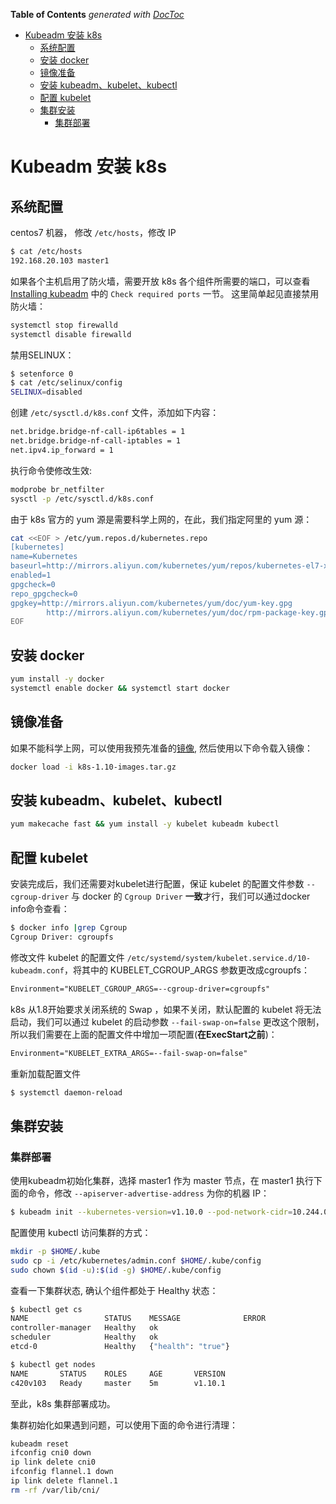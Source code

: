 <!-- START doctoc generated TOC please keep comment here to allow auto update -->
<!-- DON'T EDIT THIS SECTION, INSTEAD RE-RUN doctoc TO UPDATE -->
**Table of Contents**  *generated with [DocToc](https://github.com/thlorenz/doctoc)*

- [Kubeadm 安装 k8s](#kubeadm-%E5%AE%89%E8%A3%85-k8s)
  - [系统配置](#%E7%B3%BB%E7%BB%9F%E9%85%8D%E7%BD%AE)
  - [安装 docker](#%E5%AE%89%E8%A3%85-docker)
  - [镜像准备](#%E9%95%9C%E5%83%8F%E5%87%86%E5%A4%87)
  - [安装 kubeadm、kubelet、kubectl](#%E5%AE%89%E8%A3%85-kubeadmkubeletkubectl)
  - [配置 kubelet](#%E9%85%8D%E7%BD%AE-kubelet)
  - [集群安装](#%E9%9B%86%E7%BE%A4%E5%AE%89%E8%A3%85)
    - [集群部署](#%E9%9B%86%E7%BE%A4%E9%83%A8%E7%BD%B2)

<!-- END doctoc generated TOC please keep comment here to allow auto update -->

# Kubeadm 安装 k8s

## 系统配置
 
centos7 机器， 修改 `/etc/hosts`，修改 IP
 
```bash
$ cat /etc/hosts
192.168.20.103 master1
```

如果各个主机启用了防火墙，需要开放 k8s 各个组件所需要的端口，可以查看 [Installing kubeadm](https://kubernetes.io/docs/setup/independent/install-kubeadm/) 中的 `Check required ports` 一节。 
这里简单起见直接禁用防火墙：

```bash
systemctl stop firewalld
systemctl disable firewalld
```

禁用SELINUX：

```bash
$ setenforce 0
$ cat /etc/selinux/config
SELINUX=disabled
```

创建 `/etc/sysctl.d/k8s.conf` 文件，添加如下内容：

```txt
net.bridge.bridge-nf-call-ip6tables = 1
net.bridge.bridge-nf-call-iptables = 1
net.ipv4.ip_forward = 1
```

执行命令使修改生效:

```bash
modprobe br_netfilter
sysctl -p /etc/sysctl.d/k8s.conf
```

由于 k8s 官方的 yum 源是需要科学上网的，在此，我们指定阿里的 yum 源：

```bash
cat <<EOF > /etc/yum.repos.d/kubernetes.repo
[kubernetes]
name=Kubernetes
baseurl=http://mirrors.aliyun.com/kubernetes/yum/repos/kubernetes-el7-x86_64
enabled=1
gpgcheck=0
repo_gpgcheck=0
gpgkey=http://mirrors.aliyun.com/kubernetes/yum/doc/yum-key.gpg
        http://mirrors.aliyun.com/kubernetes/yum/doc/rpm-package-key.gpg
EOF
```

## 安装 docker

```bash
yum install -y docker
systemctl enable docker && systemctl start docker
```

## 镜像准备

如果不能科学上网，可以使用我预先准备的[镜像](https://pan.baidu.com/s/1Zcw6d-tDyMMtfJrp_mzqdw), 然后使用以下命令载入镜像：

```bash
docker load -i k8s-1.10-images.tar.gz
```

## 安装 kubeadm、kubelet、kubectl

```bash
yum makecache fast && yum install -y kubelet kubeadm kubectl
```

## 配置 kubelet

安装完成后，我们还需要对kubelet进行配置，保证 kubelet 的配置文件参数 `--cgroup-driver` 与 docker 的 `Cgroup Driver` **一致**才行，我们可以通过docker info命令查看：

```bash
$ docker info |grep Cgroup
Cgroup Driver: cgroupfs
```

修改文件 kubelet 的配置文件 `/etc/systemd/system/kubelet.service.d/10-kubeadm.conf`，将其中的 KUBELET_CGROUP_ARGS 参数更改成cgroupfs：

```txt
Environment="KUBELET_CGROUP_ARGS=--cgroup-driver=cgroupfs"
```

k8s 从1.8开始要求关闭系统的 Swap ，如果不关闭，默认配置的 kubelet 将无法启动，我们可以通过 kubelet 的启动参数 `--fail-swap-on=false` 更改这个限制，所以我们需要在上面的配置文件中增加一项配置(**在ExecStart之前**)：

```txt
Environment="KUBELET_EXTRA_ARGS=--fail-swap-on=false"
```

重新加载配置文件

```bash
$ systemctl daemon-reload
```

## 集群安装

### 集群部署

使用kubeadm初始化集群，选择 master1 作为 master 节点，在 master1 执行下面的命令，修改 `--apiserver-advertise-address` 为你的机器 IP：

```bash
$ kubeadm init --kubernetes-version=v1.10.0 --pod-network-cidr=10.244.0.0/16 --apiserver-advertise-address=1.2.3.4 --ignore-preflight-errors=Swap
```

配置使用 kubectl 访问集群的方式：

```bash
mkdir -p $HOME/.kube
sudo cp -i /etc/kubernetes/admin.conf $HOME/.kube/config
sudo chown $(id -u):$(id -g) $HOME/.kube/config
```

查看一下集群状态, 确认个组件都处于 Healthy 状态：

```bash
$ kubectl get cs
NAME                 STATUS    MESSAGE              ERROR
controller-manager   Healthy   ok
scheduler            Healthy   ok
etcd-0               Healthy   {"health": "true"}

$ kubectl get nodes
NAME       STATUS    ROLES     AGE       VERSION
c420v103   Ready     master    5m        v1.10.1
```
至此，k8s 集群部署成功。

集群初始化如果遇到问题，可以使用下面的命令进行清理：

```bash
kubeadm reset
ifconfig cni0 down
ip link delete cni0
ifconfig flannel.1 down
ip link delete flannel.1
rm -rf /var/lib/cni/
```
